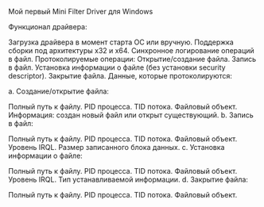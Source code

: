 Мой первый Mini Filter Driver для Windows

Функционал драйвера:

Загрузка драйвера в момент старта ОС или вручную.
Поддержка сборки под архитектуры x32 и x64.
Синхронное логирование операций в файл.
Протоколируемые операции:
Открытие/создание файла.
Запись в файл.
Установка информации о файле (без установки security descriptor).
Закрытие файла.
Данные, которые протоколируются:

a. Создание/открытие файла:

Полный путь к файлу.
PID процесса.
TID потока.
Файловый объект.
Информация: создан новый файл или открыт существующий.
b. Запись в файл:

Полный путь к файлу.
PID процесса.
TID потока.
Файловый объект.
Уровень IRQL.
Размер записанного блока данных.
c. Установка информации о файле:

Полный путь к файлу.
PID процесса.
TID потока.
Файловый объект.
Уровень IRQL.
Тип устанавливаемой информации.
d. Закрытие файла:

Полный путь к файлу.
PID процесса.
TID потока.
Файловый объект.
